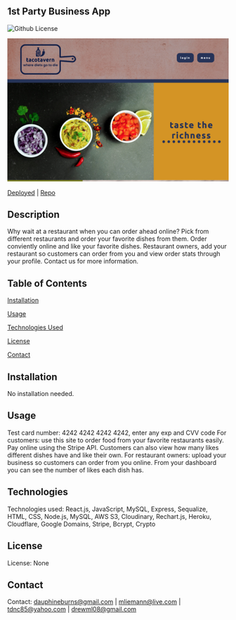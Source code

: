 ## 1st Party Business App

![Github License](https://img.shields.io/badge/license-none-blue.svg)

<img src="./client/public/assets/tacotavern.png">

[Deployed](https://www.taco-tavern.com/)    |    [Repo](https://github.com/mliemann/1st-Party-Business-App)


## Description
Why wait at a restaurant when you can order ahead online? Pick from different restaurants and order your favorite dishes from them. Order conviently online and like your favorite dishes. Restaurant owners, add your restaurant so customers can order from you and view order stats through your profile. Contact us for more information.

## Table of Contents
[Installation](#installation)

[Usage](#usage)

[Technologies Used](#technologies)

[License](#license)

[Contact](#contact)

## Installation
No installation needed.

## Usage
Test card number: 4242 4242 4242 4242, enter any exp and CVV code
For customers: use this site to order food from your favorite restaurants easily. Pay online using the Stripe API. Customers can also view how many likes different dishes have and like their own.
For restaurant owners: upload your business so customers can order from you online. From your dashboard you can see the number of likes each dish has.

## Technologies
Technologies used: React.js, JavaScript, MySQL, Express, Sequalize, HTML, CSS, Node.js, MySQL, AWS S3, Cloudinary, Rechart.js, Heroku, Cloudflare, Google Domains, Stripe, Bcrypt, Crypto

## License
License: None

## Contact
Contact: 
dauphineburns@gmail.com    |    mliemann@live.com    |    tdnc85@yahoo.com    |    drewml08@gmail.com
